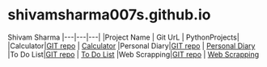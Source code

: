 # shivamsharma007s.github.io
Shivam Sharma
|---|---|---|
|Project Name  |  Git UrL  | PythonProjects|
|Calculator|[GIT repo](https://github.com/shivamsharma007s/Calculator)  |  [Calculator](https://github.com/shivamsharma007s/Calculator)
|Personal Diary|[GIT repo](https://github.com/shivamsharma007s/Persional-Diary)  |  [Personal Diary](https://github.com/shivamsharma007s/Persional-Diary)
|To Do List|[GIT repo](https://github.com/shivamsharma007s/To-Do-list)  |  [To Do List](https://github.com/shivamsharma007s/To-Do-list)
|Web Scrapping|[GIT repo](https://github.com/shivamsharma007s/Web-Scrapping)  |  [Web Scrapping](https://github.com/shivamsharma007s/Web-Scrapping)
